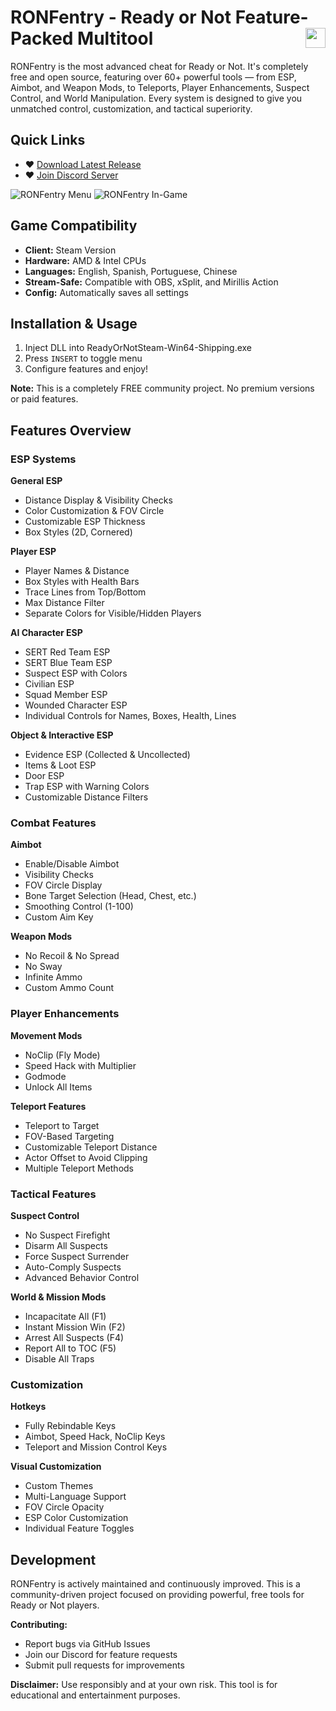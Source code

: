 # RONFentry - Ready or Not Feature-Packed Multitool <a href="https://www.unknowncheats.me/forum/other-fps-games/716446-ronfentry-ready-internal-feature-packed-multitool.html"><img align="right" src="https://i.gyazo.com/7e7b0b3f8bd20565233fe2f3fb08d250.png" width="32" height="32"></a>

RONFentry is the most advanced cheat for Ready or Not. It's completely free and open source, featuring over 60+ powerful tools — from ESP, Aimbot, and Weapon Mods, to Teleports, Player Enhancements, Suspect Control, and World Manipulation. Every system is designed to give you unmatched control, customization, and tactical superiority.

## Quick Links

- ♥ [Download Latest Release](https://github.com/Wimberton/ReadyOrNot-FENTRY/releases/latest)
- ♥ [Join Discord Server](https://discord.gg/fentry)

![RONFentry Menu](https://i.imgur.com/fIHre6V.png)
![RONFentry In-Game](https://i.imgur.com/QfZbdtd.jpeg)

## Game Compatibility

- **Client:** Steam Version
- **Hardware:** AMD & Intel CPUs
- **Languages:** English, Spanish, Portuguese, Chinese
- **Stream-Safe:** Compatible with OBS, xSplit, and Mirillis Action
- **Config:** Automatically saves all settings

## Installation & Usage

1. Inject DLL into ReadyOrNotSteam-Win64-Shipping.exe
2. Press `INSERT` to toggle menu
3. Configure features and enjoy!

**Note:** This is a completely FREE community project. No premium versions or paid features.

## Features Overview

### ESP Systems

**General ESP**

- Distance Display & Visibility Checks
- Color Customization & FOV Circle
- Customizable ESP Thickness
- Box Styles (2D, Cornered)

**Player ESP**

- Player Names & Distance
- Box Styles with Health Bars
- Trace Lines from Top/Bottom
- Max Distance Filter
- Separate Colors for Visible/Hidden Players

**AI Character ESP**

- SERT Red Team ESP
- SERT Blue Team ESP
- Suspect ESP with Colors
- Civilian ESP
- Squad Member ESP
- Wounded Character ESP
- Individual Controls for Names, Boxes, Health, Lines

**Object & Interactive ESP**

- Evidence ESP (Collected & Uncollected)
- Items & Loot ESP
- Door ESP
- Trap ESP with Warning Colors
- Customizable Distance Filters

### Combat Features

**Aimbot**

- Enable/Disable Aimbot
- Visibility Checks
- FOV Circle Display
- Bone Target Selection (Head, Chest, etc.)
- Smoothing Control (1-100)
- Custom Aim Key

**Weapon Mods**

- No Recoil & No Spread
- No Sway
- Infinite Ammo
- Custom Ammo Count

### Player Enhancements

**Movement Mods**

- NoClip (Fly Mode)
- Speed Hack with Multiplier
- Godmode
- Unlock All Items

**Teleport Features**

- Teleport to Target
- FOV-Based Targeting
- Customizable Teleport Distance
- Actor Offset to Avoid Clipping
- Multiple Teleport Methods

### Tactical Features

**Suspect Control**

- No Suspect Firefight
- Disarm All Suspects
- Force Suspect Surrender
- Auto-Comply Suspects
- Advanced Behavior Control

**World & Mission Mods**

- Incapacitate All (F1)
- Instant Mission Win (F2)
- Arrest All Suspects (F4)
- Report All to TOC (F5)
- Disable All Traps

### Customization

**Hotkeys**

- Fully Rebindable Keys
- Aimbot, Speed Hack, NoClip Keys
- Teleport and Mission Control Keys

**Visual Customization**

- Custom Themes
- Multi-Language Support
- FOV Circle Opacity
- ESP Color Customization
- Individual Feature Toggles

## Development

RONFentry is actively maintained and continuously improved. This is a community-driven project focused on providing powerful, free tools for Ready or Not players.

**Contributing:**

- Report bugs via GitHub Issues
- Join our Discord for feature requests
- Submit pull requests for improvements

**Disclaimer:** Use responsibly and at your own risk. This tool is for educational and entertainment purposes.